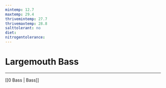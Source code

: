 ```yaml
---
mintemp: 12.7
maxtemp: 29.4
thrivemintemp: 27.7
thrivemaxtemp: 28.8
salttolerant: no
diet:
nitrogentolerance: 
---
```


# Largemouth Bass
---
[[0 Bass | Bass]]